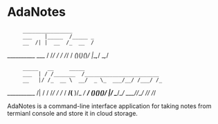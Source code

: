 # AdaNotes


         ________________       
         ___    |_____  /_____ _
         __  /| |  __  /_  __  /
__________  ___ / /_/ / / /_/ / 
_(_)(_)(_)_/  |_\__,_/  \__,_/  

                                

         _____   __     _____                         
         ___  | / /_______  /________________________ 
         __   |/ /_  __ \  __/  _ \_  ___/__/ /___/ /_
__________  /|  / / /_/ / /_ /  __/(__  )/_  __/_  __/
_(_)(_)(_)_/ |_/  \____/\__/ \___//____/  /_/   /_/   



AdaNotes is a command-line interface application for taking notes from termianl console and store it in cloud storage.
